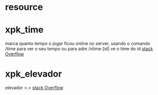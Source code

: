 # resource

# xpk_time
marca quanto tempo o jogar ficou online no server, usando o comando /time para ver o seu tempo ou para adm /vtime [id] ve o time do id
[stack Overflow](https://imgur.com/Y6aQOsp)
# xpk_elevador
elevador >.<
[stack Overflow](https://i.imgur.com/Y6aQOsp.png)
